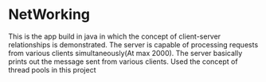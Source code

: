 # NetWorking
This is the app build in java in which the concept of client-server relationships is demonstrated. The server is capable 
of processing requests from various clients simultaneously(At max 2000). The server basically prints out the message sent 
from various clients. Used the concept of thread pools in this project
